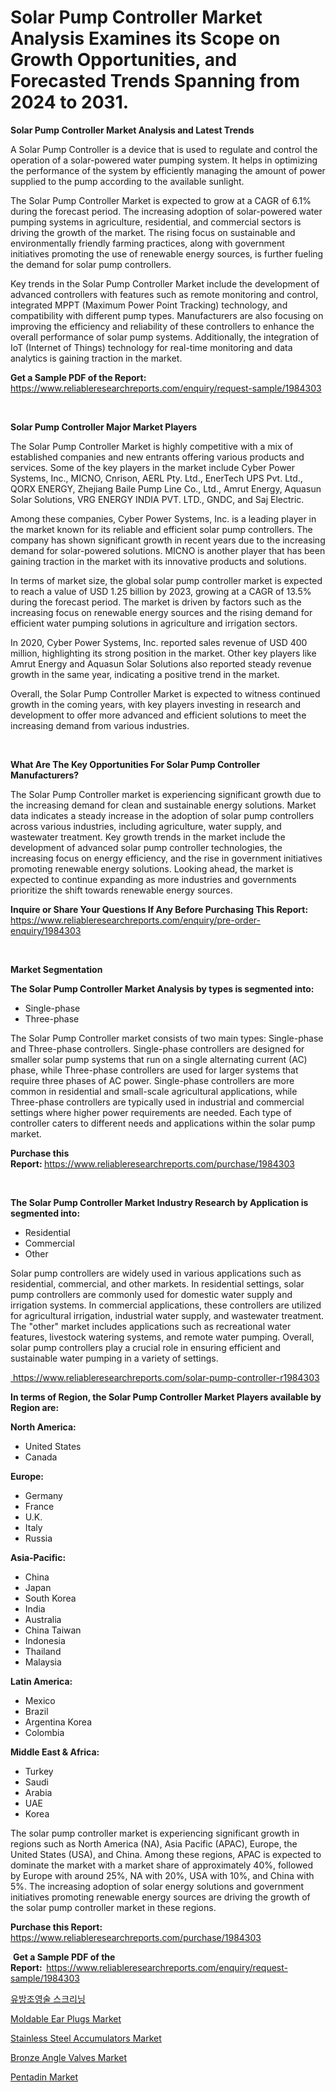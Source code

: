 <p><h1>Solar Pump Controller Market Analysis Examines its Scope on Growth Opportunities, and Forecasted Trends Spanning from 2024 to 2031.</h1></p><p><strong>Solar Pump Controller Market Analysis and Latest Trends</strong></p>
<p><p>A Solar Pump Controller is a device that is used to regulate and control the operation of a solar-powered water pumping system. It helps in optimizing the performance of the system by efficiently managing the amount of power supplied to the pump according to the available sunlight.</p><p>The Solar Pump Controller Market is expected to grow at a CAGR of 6.1% during the forecast period. The increasing adoption of solar-powered water pumping systems in agriculture, residential, and commercial sectors is driving the growth of the market. The rising focus on sustainable and environmentally friendly farming practices, along with government initiatives promoting the use of renewable energy sources, is further fueling the demand for solar pump controllers.</p><p>Key trends in the Solar Pump Controller Market include the development of advanced controllers with features such as remote monitoring and control, integrated MPPT (Maximum Power Point Tracking) technology, and compatibility with different pump types. Manufacturers are also focusing on improving the efficiency and reliability of these controllers to enhance the overall performance of solar pump systems. Additionally, the integration of IoT (Internet of Things) technology for real-time monitoring and data analytics is gaining traction in the market.</p></p>
<p><strong>Get a Sample PDF of the Report:&nbsp;</strong> <a href="https://www.reliableresearchreports.com/enquiry/request-sample/1984303">https://www.reliableresearchreports.com/enquiry/request-sample/1984303</a></p>
<p>&nbsp;</p>
<p><strong>Solar Pump Controller Major Market Players</strong></p>
<p><p>The Solar Pump Controller Market is highly competitive with a mix of established companies and new entrants offering various products and services. Some of the key players in the market include Cyber Power Systems, Inc., MICNO, Cnrison, AERL Pty. Ltd., EnerTech UPS Pvt. Ltd., QORX ENERGY, Zhejiang Baile Pump Line Co., Ltd., Amrut Energy, Aquasun Solar Solutions, VRG ENERGY INDIA PVT. LTD., GNDC, and Saj Electric.</p><p>Among these companies, Cyber Power Systems, Inc. is a leading player in the market known for its reliable and efficient solar pump controllers. The company has shown significant growth in recent years due to the increasing demand for solar-powered solutions. MICNO is another player that has been gaining traction in the market with its innovative products and solutions.</p><p>In terms of market size, the global solar pump controller market is expected to reach a value of USD 1.25 billion by 2023, growing at a CAGR of 13.5% during the forecast period. The market is driven by factors such as the increasing focus on renewable energy sources and the rising demand for efficient water pumping solutions in agriculture and irrigation sectors.</p><p>In 2020, Cyber Power Systems, Inc. reported sales revenue of USD 400 million, highlighting its strong position in the market. Other key players like Amrut Energy and Aquasun Solar Solutions also reported steady revenue growth in the same year, indicating a positive trend in the market.</p><p>Overall, the Solar Pump Controller Market is expected to witness continued growth in the coming years, with key players investing in research and development to offer more advanced and efficient solutions to meet the increasing demand from various industries.</p></p>
<p>&nbsp;</p>
<p><strong>What Are The Key Opportunities For Solar Pump Controller Manufacturers?</strong></p>
<p><p>The Solar Pump Controller market is experiencing significant growth due to the increasing demand for clean and sustainable energy solutions. Market data indicates a steady increase in the adoption of solar pump controllers across various industries, including agriculture, water supply, and wastewater treatment. Key growth trends in the market include the development of advanced solar pump controller technologies, the increasing focus on energy efficiency, and the rise in government initiatives promoting renewable energy solutions. Looking ahead, the market is expected to continue expanding as more industries and governments prioritize the shift towards renewable energy sources.</p></p>
<p><strong>Inquire or Share Your Questions If Any Before Purchasing This Report:</strong> <a href="https://www.reliableresearchreports.com/enquiry/pre-order-enquiry/1984303">https://www.reliableresearchreports.com/enquiry/pre-order-enquiry/1984303</a></p>
<p>&nbsp;</p>
<p><strong>Market Segmentation</strong></p>
<p><strong>The Solar Pump Controller Market Analysis by types is segmented into:</strong></p>
<p><ul><li>Single-phase</li><li>Three-phase</li></ul></p>
<p><p>The Solar Pump Controller market consists of two main types: Single-phase and Three-phase controllers. Single-phase controllers are designed for smaller solar pump systems that run on a single alternating current (AC) phase, while Three-phase controllers are used for larger systems that require three phases of AC power. Single-phase controllers are more common in residential and small-scale agricultural applications, while Three-phase controllers are typically used in industrial and commercial settings where higher power requirements are needed. Each type of controller caters to different needs and applications within the solar pump market.</p></p>
<p><strong>Purchase this Report:&nbsp;</strong><a href="https://www.reliableresearchreports.com/purchase/1984303">https://www.reliableresearchreports.com/purchase/1984303</a></p>
<p>&nbsp;</p>
<p><strong>The Solar Pump Controller Market Industry Research by Application is segmented into:</strong></p>
<p><ul><li>Residential</li><li>Commercial</li><li>Other</li></ul></p>
<p><p>Solar pump controllers are widely used in various applications such as residential, commercial, and other markets. In residential settings, solar pump controllers are commonly used for domestic water supply and irrigation systems. In commercial applications, these controllers are utilized for agricultural irrigation, industrial water supply, and wastewater treatment. The "other" market includes applications such as recreational water features, livestock watering systems, and remote water pumping. Overall, solar pump controllers play a crucial role in ensuring efficient and sustainable water pumping in a variety of settings.</p></p>
<p><a href="https://www.reliableresearchreports.com/solar-pump-controller-r1984303">&nbsp;https://www.reliableresearchreports.com/solar-pump-controller-r1984303</a></p>
<p><strong>In terms of Region, the Solar Pump Controller Market Players available by Region are:</strong></p>
<p>
    <p> <strong> North America: </strong>
        <ul>
            <li>United States</li>
            <li>Canada</li>
        </ul>
        </p> 
    <p> <strong> Europe: </strong>
        <ul>
            <li>Germany</li>
            <li>France</li>
            <li>U.K.</li>
            <li>Italy</li>
            <li>Russia</li>
        </ul>
        </p> 
    <p> <strong> Asia-Pacific: </strong>
        <ul>
            <li>China</li>
            <li>Japan</li>
            <li>South Korea</li>
            <li>India</li>
            <li>Australia</li>
            <li>China Taiwan</li>
            <li>Indonesia</li>
            <li>Thailand</li>
            <li>Malaysia</li>
        </ul>
        </p> 
    <p> <strong> Latin America: </strong>
        <ul>
            <li>Mexico</li>
            <li>Brazil</li>
            <li>Argentina Korea</li>
            <li>Colombia</li>
        </ul>
        </p> 
    <p> <strong> Middle East & Africa: </strong>
        <ul>
            <li>Turkey</li>
            <li>Saudi</li>
            <li>Arabia</li>
            <li>UAE</li>
            <li>Korea</li>
        </ul>
    </p>
    </p>
<p><p>The solar pump controller market is experiencing significant growth in regions such as North America (NA), Asia Pacific (APAC), Europe, the United States (USA), and China. Among these regions, APAC is expected to dominate the market with a market share of approximately 40%, followed by Europe with around 25%, NA with 20%, USA with 10%, and China with 5%. The increasing adoption of solar energy solutions and government initiatives promoting renewable energy sources are driving the growth of the solar pump controller market in these regions.</p></p>
<p><strong>Purchase this Report: </strong><a href="https://www.reliableresearchreports.com/purchase/1984303">https://www.reliableresearchreports.com/purchase/1984303</a></p>
<p>&nbsp;<strong>Get a Sample PDF of the Report:&nbsp;&nbsp;</strong><a href="https://www.reliableresearchreports.com/enquiry/request-sample/1984303">https://www.reliableresearchreports.com/enquiry/request-sample/1984303</a></p>
<p><strong></strong></p>
<p><p><a href="https://github.com/WilburKihn5676/Market-Research-Report-List-3/blob/main/694697868831.md">유방조영술 스크리닝</a></p><p><a href="https://medium.com/@theomorar08/exploring-moldable-ear-plugs-market-dynamics-global-trends-and-future-growth-prospects-2024-eab66cbde53e">Moldable Ear Plugs Market</a></p><p><a href="https://github.com/claudianurdin/Market-Research-Report-List-1/blob/main/stainless-steel-accumulators-market.md">Stainless Steel Accumulators Market</a></p><p><a href="https://github.com/kimjmgeh81/Market-Research-Report-List-1/blob/main/bronze-angle-valves-market.md">Bronze Angle Valves Market</a></p><p><a href="https://medium.com/@abdulkoss1996/pentadin-market-share-and-new-trends-analysis-by-its-type-application-end-use-and-forecast-for-3db78f4ad7dd">Pentadin Market</a></p></p>